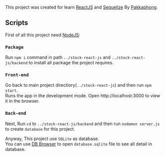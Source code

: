 This project was created for learn [ReactJS](https://reactjs.org/) and [Sequelize](https://sequelize.org/) By [Pakkaphong](https://www.facebook.com/near.n.river.14).

## Scripts

First of all this project need [NodeJS](https://nodejs.org/en/):

### `Package`

Run `npm i` command in path `../stock-react-js` and `../stock-react-js/backend` to install all package the project requires.

### `Front-end`

Go back to main project directiory(`../stock-react-js`) and then run `npm start`.<br />
Runs the app in the development mode.
Open http://localhost:3000 to view it in the browser.

### `Back-end`

Next, Run `cd` to `../stock-react-js/backend` and then run `nodemon server.js` to create `database` for this project.<br />

Anyway, This project use `SQLite` as database.<br />
You can use [DB Browser](https://sqlitebrowser.org/) to open `database.sqlite` file to see all detail in database.
